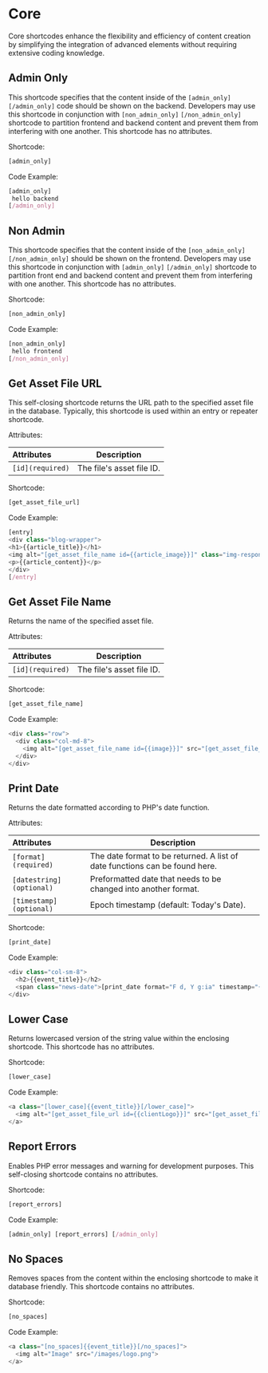 # Core

Core shortcodes enhance the flexibility and efficiency of content creation by simplifying the integration of advanced elements without requiring extensive coding knowledge.

## Admin Only

This shortcode specifies that the content inside of the ```[admin_only]``` ```[/admin_only]``` code should be shown on the backend. Developers may use this shortcode in conjunction with ```[non_admin_only]``` ```[/non_admin_only]``` shortcode to partition frontend and backend content and prevent them from interfering with one another. This shortcode has no attributes. 

Shortcode:

```js
[admin_only]
```
  Code Example:

```js
[admin_only]
 hello backend
[/admin_only]
``` 

## Non Admin

This shortcode specifies that the content inside of the ```[non_admin_only]``` ```[/non_admin_only]``` should be shown on the frontend. Developers may use this shortcode in conjunction with ```[admin_only]``` ```[/admin_only]``` shortcode to partition front end and backend content and prevent them from interfering with one another. This shortcode has no attributes.

Shortcode:

``` js
[non_admin_only]
```
Code Example:

 ```js
[non_admin_only]
  hello frontend
[/non_admin_only]
```

## Get Asset File URL

This self-closing shortcode returns the URL path to the specified asset file in the database. Typically, this shortcode is used within an entry or repeater shortcode.

Attributes:

**Attributes** | **Description** 
:--- | ---
```[id](required)``` | The file's asset file ID.

Shortcode:

```js
[get_asset_file_url]
```
Code Example:

```js
[entry]
<div class="blog-wrapper">
<h1>{{article_title}}</h1>
<img alt="[get_asset_file_name id={{article_image}}]" class="img-responsive" src="[get_asset_file_url id={{blog_image}}]" />
<p>{{article_content}}</p>
</div>
[/entry]
```
## Get Asset File Name

Returns the name of the specified asset file. 

Attributes:

**Attributes** | **Description** 
:--- | ---
```[id](required)``` | The file's asset file ID.

Shortcode:
 
```js
[get_asset_file_name]
```

Code Example:
 
```js
<div class="row">
  <div class="col-md-8">
    <img alt="[get_asset_file_name id={{image}}]" src="[get_asset_file_url id={{image}}]">
  </div>
</div>
```

## Print Date 

Returns the date formatted according to PHP's date function.

Attributes:

**Attributes** | **Description** 
:--- | ---
```[format](required)``` | The date format to be returned. A list of date functions can be found here. 
```[datestring](optional)``` | Preformatted date that needs to be changed into another format. 
```[timestamp](optional)``` | Epoch timestamp (default: Today's Date).

Shortcode:

```js
[print_date]
``` 
Code Example:

```js
<div class="col-sm-8">
  <h2>{{event_title}}</h2>
  <span class="news-date">[print_date format="F d, Y g:ia" timestamp="{{start_time}}"]</span>
</div>
```
## Lower Case

Returns lowercased version of the string value within the enclosing shortcode. This shortcode has no attributes.

Shortcode:

```js
[lower_case]
```

Code Example:

```js
<a class="[lower_case]{{event_title}}[/lower_case]">
  <img alt="[get_asset_file_url id={{clientLogo}}]" src="[get_asset_file_url id={{clientLogo}}]">
</a>
```
## Report Errors 

Enables PHP error messages and warning for development purposes. This self-closing shortcode contains no attributes. 

Shortcode:
 
```js
[report_errors]
```

Code Example:

```js
[admin_only] [report_errors] [/admin_only]
```

## No Spaces

Removes spaces from the content within the enclosing shortcode to make it database friendly. This shortcode contains no attributes. 

Shortcode:
 
```js
[no_spaces]
```

Code Example:

```js
<a class="[no_spaces]{{event_title}}[/no_spaces]">
  <img alt="Image" src="/images/logo.png">
</a>
```
